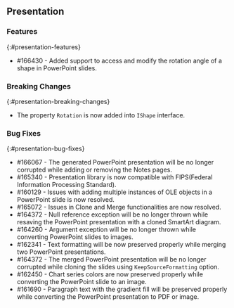 ## Presentation

### Features
{:#presentation-features}
* \#166430 - Added support to access and modify the rotation angle of a shape in PowerPoint slides.

### Breaking Changes
{:#presentation-breaking-changes}
* The property `Rotation` is now added into `IShape` interface.

### Bug Fixes
{:#presentation-bug-fixes}
* \#166067 - The generated PowerPoint presentation will be no longer corrupted while adding or removing the Notes pages.
* \#165340 - Presentation library is now compatible with FIPS(Federal Information Processing Standard).
* \#160129 - Issues with adding multiple instances of OLE objects in a PowerPoint slide is now resolved.
* \#165072 - Issues in Clone and Merge functionalities are now resolved.
* \#164372 - Null reference exception will be no longer thrown while resaving the PowerPoint presentation with a cloned SmartArt diagram.
* \#164260 - Argument exception will be no longer thrown while converting PowerPoint slides to images.
* \#162341 - Text formatting will be now preserved properly while merging two PowerPoint presentations.
* \#164372 - The merged PowerPoint presentation will be no longer corrupted while cloning the slides using `KeepSourceFormatting` option.
* \#162450 - Chart series colors are now preserved properly while converting the PowerPoint slide to an image.
* \#161690 - Paragraph text with the gradient fill will be preserved properly while converting the PowerPoint presentation to PDF or image. 

